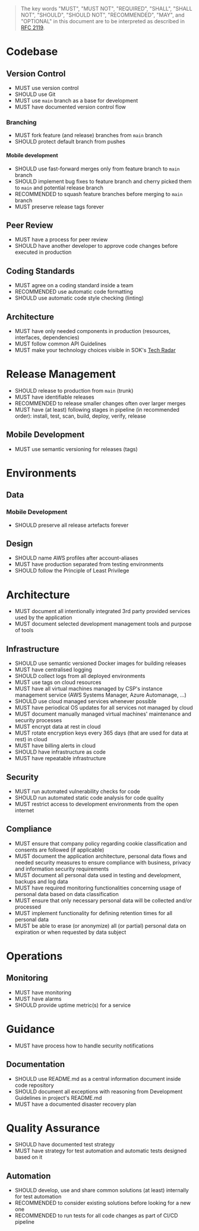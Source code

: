 > The key words "MUST", "MUST NOT", "REQUIRED", "SHALL", "SHALL NOT", "SHOULD", "SHOULD NOT", "RECOMMENDED", "MAY", and "OPTIONAL" in this document are to be interpreted as described in [RFC 2119](https://www.ietf.org/rfc/rfc2119.txt).


# Codebase

## Version Control

- MUST use version control
- SHOULD use Git
- MUST use `main` branch as a base for development
- MUST have documented version control flow

### Branching

- MUST fork feature (and release) branches from `main` branch
- SHOULD protect default branch from pushes

#### Mobile development

- SHOULD use fast-forward merges only from feature branch to `main` branch
- SHOULD implement bug fixes to feature branch and cherry picked them to `main` and potential release branch
- RECOMMENDED to squash feature branches before merging to `main` branch
- MUST preserve release tags forever

## Peer Review

- MUST have a process for peer review
- SHOULD have another developer to approve code changes before executed in production

## Coding Standards

- MUST agree on a coding standard inside a team
- RECOMMENDED use automatic code formatting
- SHOULD use automatic code style checking (linting)

## Architecture

- MUST have only needed components in production (resources, interfaces, dependencies)
- MUST follow common API Guidelines
- MUST make your technology choices visible in SOK's [Tech Radar](https://s-group-dev.github.io/tech-radar/)

# Release Management

- SHOULD release to production from `main` (trunk)
- MUST have identifiable releases
- RECOMMENDED to release smaller changes often over larger merges
- MUST have (at least) following stages in pipeline (in recommended order): install, test, scan, build, deploy, verify, release

## Mobile Development

- MUST use semantic versioning for releases (tags)

# Environments

## Data

### Mobile Development

- SHOULD preserve all release artefacts forever

## Design

- SHOULD name AWS profiles after account-aliases
- MUST have production separated from testing environments
- SHOULD follow the Principle of Least Privilege

# Architecture

- MUST document all intentionally integrated 3rd party provided services used by the application
- MUST document selected development management tools and purpose of tools

## Infrastructure

- SHOULD use semantic versioned Docker images for building releases
- MUST have centralised logging
- SHOULD collect logs from all deployed environments
- MUST use tags on cloud resources
- MUST have all virtual machines managed by CSP's instance management service (AWS Systems Manager, Azure Automanage, ...)
- SHOULD use cloud managed services whenever possible
- MUST have periodical OS updates for all services not managed by cloud
- MUST document manually managed virtual machines' maintenance and security processes
- MUST encrypt data at rest in cloud
- MUST rotate encryption keys every 365 days (that are used for data at rest) in cloud 
- MUST have billing alerts in cloud
- SHOULD have infrastructure as code
- MUST have repeatable infrastructure

## Security

- MUST run automated vulnerability checks for code
- SHOULD run automated static code analysis for code quality
- MUST restrict access to development environments from the open internet

## Compliance

- MUST ensure that company policy regarding cookie classification and consents are followed (if applicable)
- MUST document the application architecture, personal data flows and needed security measures to ensure compliance with business, privacy and information security requirements
- MUST document all personal data used in testing and development, backups and log data
- MUST have required monitoring functionalities concerning usage of personal data based on data classification 
- MUST ensure that only necessary personal data will be collected and/or processed
- MUST implement functionality for defining retention times for all personal data
- MUST be able to erase (or anonymize) all (or partial) personal data on expiration or when requested by data subject

# Operations

## Monitoring

- MUST have monitoring
- MUST have alarms
- SHOULD provide uptime metric(s) for a service

# Guidance

- MUST have process how to handle security notifications

## Documentation

- SHOULD use README.md as a central information document inside code repository
- SHOULD document all exceptions with reasoning from Development Guidelines in project's README.md
- MUST have a documented disaster recovery plan

# Quality Assurance

- SHOULD have documented test strategy
- MUST have strategy for test automation and automatic tests designed based on it

## Automation

- SHOULD develop, use and share common solutions (at least) internally for test automation
- RECOMMENDED  to consider existing solutions before looking for a new one
- RECOMMENDED to run tests for all code changes as part of CI/CD pipeline

